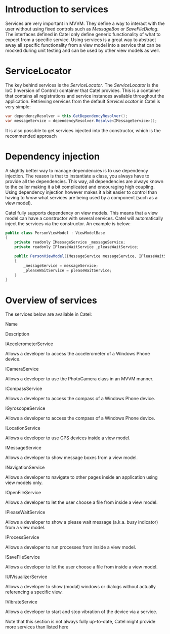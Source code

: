 # Introduction to services

Services are very important in MVVM. They define a way to interact with the user without using fixed controls such as *MessageBox* or *SaveFileDialog*. The interfaces defined in Catel only define generic functionality of what to expect from a specific service. Using services is a great way to abstract away all specific functionality from a view model into a service that can be mocked during unit testing and can be used by other view models as well.

# ServiceLocator

The key behind services is the *ServiceLocator*. The *ServiceLocator* is the IoC (Inversion of Control) container that Catel provides. This is a container that contains all registrations and service instances available throughout the application. Retrieving services from the default *ServiceLocator* in Catel is very simple:

``` {.java data-syntaxhighlighter-params="brush: java; gutter: false; theme: Confluence" data-theme="Confluence" style="brush: java; gutter: false; theme: Confluence"}
var dependencyResolver = this.GetDependencyResolver();
var messageService = dependencyResolver.Resolve<IMessageService>();
```

It is also possible to get services injected into the constructor, which is the recommended approach

# Dependency injection

A slightly better way to manage dependencies is to use dependency injection. The reason is that to instantiate a class, you always have to provide all the dependencies. This way, all dependencies are always known to the caller making it a bit complicated and encouraging high coupling. Using dependency injection however makes it a bit easier to control than having to *know* what services are being used by a component (such as a view model).

Catel fully supports dependency on view models. This means that a view model can have a constructor with several services. Catel will automatically inject the services via the constructor. An example is below:

``` {.java data-syntaxhighlighter-params="brush: java; gutter: false; theme: Confluence" data-theme="Confluence" style="brush: java; gutter: false; theme: Confluence"}
public class PersonViewModel : ViewModelBase
{ 
    private readonly IMessageService _messageService;
    private readonly IPleaseWaitService _pleaseWaitService;

    public PersonViewModel(IMessageService messageService, IPleaseWaitService pleaseWaitService)
    {
        _messageService = messageService;
        _pleaseWaitService = pleaseWaitService;
    }
}
```

# Overview of services

The services below are available in Catel:

Name

Description

IAccelerometerService

Allows a developer to access the accelerometer of a Windows Phone device.

ICameraService

Allows a developer to use the PhotoCamera class in an MVVM manner.

ICompassService

Allows a developer to access the compass of a Windows Phone device.

IGyroscopeService

Allows a developer to access the compass of a Windows Phone device.

ILocationService

Allows a developer to use GPS devices inside a view model.

IMessageService

Allows a developer to show message boxes from a view model.

INavigationService

Allows a developer to navigate to other pages inside an application using view models only.

IOpenFileService

Allows a developer to let the user choose a file from inside a view model.

IPleaseWaitService

Allows a developer to show a please wait message (a.k.a. busy indicator) from a view model.

IProcessService

Allows a developer to run processes from inside a view model.

ISaveFileService

Allows a developer to let the user choose a file from inside a view model.

IUIVisualizerService

Allows a developer to show (modal) windows or dialogs without actually referencing a specific view.

IVibrateService

Allows a developer to start and stop vibration of the device via a service.

Note that this section is not always fully up-to-date, Catel might provide more services than listed here

